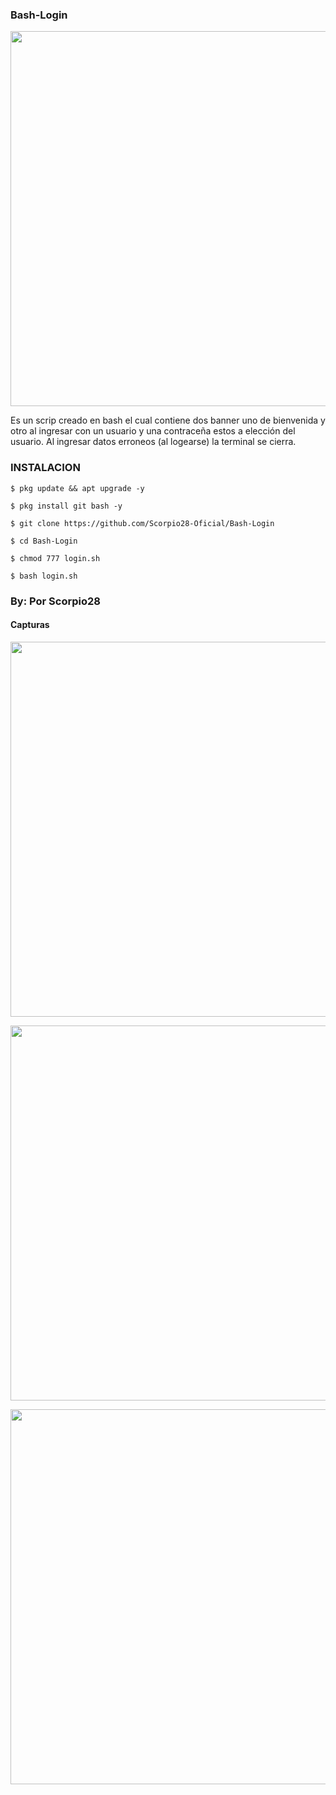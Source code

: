 ### Bash-Login
<p align="center">
	<img src="https://i.imgur.com/peIhbMP.jpg" width="600px">
</p>

Es un scrip creado en bash  el cual contiene dos banner uno de bienvenida y otro al ingresar con un usuario y una contraceña estos a elección del usuario. Al ingresar datos erroneos (al logearse) la terminal se cierra.

### INSTALACION

```
$ pkg update && apt upgrade -y

$ pkg install git bash -y

$ git clone https://github.com/Scorpio28-Oficial/Bash-Login

$ cd Bash-Login

$ chmod 777 login.sh

$ bash login.sh
```
### By: Por Scorpio28

#### Capturas
<p align="center">
	<img src="https://i.imgur.com/9sXk5d0.jpg" width="600px">
</p>


<p align="center">
	<img src="https://i.imgur.com/CUlneeT.jpg" width="600px">
</p>


<p align="center">
	<img src="https://i.imgur.com/goKqMWw.jpg" width="600px">
</p>
